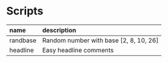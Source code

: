 # Scripts

|name|description|
|:--|:--|
|randbase|Random number with base [2, 8, 10, 26]|
|headline|Easy headline comments|